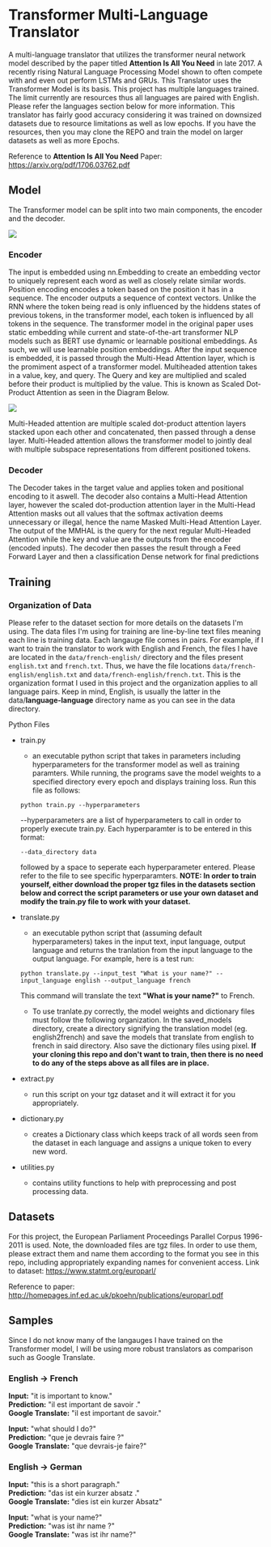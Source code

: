 # Transformer Multi-Language Translator
A multi-language translator that utilizes the transformer neural network model described by the paper titled **Attention Is All You Need** in late 2017. A recently rising Natural Language Processing Model shown to often compete with and even out perform LSTMs and GRUs. This Translator uses the Transformer Model is its basis. This project has multiple languages trained. The limit currently are resources thus all languages are paired with English. Please refer the languages section below for more information. This translator has fairly good accuracy considering it was trained on downsized datasets due to resource limitations as well as low epochs. If you have the resources, then you may clone the REPO and train the model on larger datasets as well as more Epochs.

Reference to **Attention Is All You Need** Paper: https://arxiv.org/pdf/1706.03762.pdf

## Model

The Transformer model can be split into two main components, the encoder and the decoder. 

![](data/uploads/transformer_architecture.png)

### Encoder
The input is embedded using nn.Embedding to create an embedding vector to uniquely represent each word as well as closely relate similar words. Position encoding encodes a token based on the position it has in a sequence. The encoder outputs a sequence of context vectors. Unlike the RNN where the token being read is only influenced by the hiddens states of previous tokens, in the transformer model, each token is influenced by all tokens in the sequence. The transformer model in the original paper uses static embedding while current and state-of-the-art transformer NLP models such as BERT use dynamic or learnable positional embeddings. As such, we will use learnable position embeddings. After the input sequence is embedded, it is passed through the Multi-Head Attention layer, which is the promiment aspect of a transformer model. Multiheaded attention takes in a value, key, and query. The Query and key are multiplied and scaled before their product is multiplied by the value. This is known as Scaled Dot-Product Attention as seen in the Diagram Below.

![](data/uploads/multi-head_attention.png)

Multi-Headed attention are multiple scaled dot-product attention layers stacked upon each other and concatenated, then passed through a dense layer. Multi-Headed attention allows the transformer model to jointly deal with multiple subspace representations from different positioned tokens.

### Decoder
The Decoder takes in the target value and applies token and positional encoding to it aswell. The decoder also contains a Multi-Head Attention layer, however the scaled dot-production attention layer in the Multi-Head Attention masks out all values that the softmax activation deems unnecessary or illegal, hence the name Masked Multi-Head Attention Layer. The output of the MMHAL is the query for the next regular Multi-Headed Attention while the key and value are the outputs from the encoder (encoded inputs). The decoder then passes the result through a Feed Forward Layer and then a classification Dense network for final predictions

## Training

### Organization of Data
Please refer to the dataset section for more details on the datasets I'm using. The data files I'm using for training are line-by-line text files meaning each line is training data. Each langauge file comes in pairs. For example, if I want to train the translator to work with English and French, the files I have are located in the ```data/french-english/``` directory and the files present ```english.txt``` and ```french.txt```. Thus, we have the file locations ```data/french-english/english.txt``` and ```data/french-english/french.txt```. This is the organization format I used in this project and the organization applies to all language pairs. Keep in mind, English, is usually the latter in the data/**language-language** directory name as you can see in the data directory.

Python Files
  - train.py
    - an executable python script that takes in parameters including hyperparameters for the transformer model as well as training paramters. While running, the programs save the model weights to a specified directory every epoch and displays training loss. Run this file as follows:
    ```
    python train.py --hyperparameters
    ```
    --hyperparameters are a list of hyperparameters to call in order to properly execute train.py. Each hyperparamter is to be entered in this format:
    ```
    --data_directory data
    ```
    followed by a space to seperate each hyperparameter entered. Please refer to the file to see specific hyperparamters. **NOTE: In order to train yourself, either download the proper tgz files in the datasets section below and correct the script parameters or use your own dataset and modify the train.py file to work with your dataset.**
    
  - translate.py
    - an executable python script that (assuming default hyperparameters) takes in the input text, input language, output language and returns the tranlation from the input language to the output language. For example, here is a test run:
    ```
    python translate.py --input_test "What is your name?" --input_language english --output_language french
    ```  
    This command will translate the text **"What is your name?"** to French.
    - To use tranlate.py correctly, the model weights and dictionary files must follow the following organization. In the saved_models directory, create a directory signifying the translation model (eg. english2french) and save the models that translate from english to french in said directory. Also save the dictionary files using pixel. **If your cloning this repo and don't want to train, then there is no need to do any of the steps above as all files are in place.** 
    
  - extract.py
    - run this script on your tgz dataset and it will extract it for you appropriately.
    
  - dictionary.py
    - creates a Dictionary class which keeps track of all words seen from the dataset in each language and assigns a unique token to every new word.
    
  - utilities.py
    - contains utility functions to help with preprocessing and post processing data.
    
## Datasets

For this project, the European Parliament Proceedings Parallel Corpus 1996-2011 is used. Note, the downloaded files are tgz files. In order to use them, please extract them and name them according to the format you see in this repo, including appropriately expanding names for convenient access. Link to dataset: https://www.statmt.org/europarl/

Reference to paper: http://homepages.inf.ed.ac.uk/pkoehn/publications/europarl.pdf
    
## Samples

Since I do not know many of the langauges I have trained on the Transformer model, I will be using more robust translators as comparison such as Google Translate.

### English -> French
**Input:** "it is important to know."  
**Prediction:** "il est important de savoir ."  
**Google Translate:** "il est important de savoir."  

**Input:** "what should I do?"  
**Prediction:** "que je devrais faire ?"  
**Google Translate:** "que devrais-je faire?"  

### English -> German
**Input:** "this is a short paragraph."  
**Prediction:** "das ist ein kurzer absatz ."  
**Google Translate:** "dies ist ein kurzer Absatz"  

**Input:** "what is your name?"  
**Prediction:** "was ist ihr name ?"  
**Google Translate:** "was ist ihr name?" 
